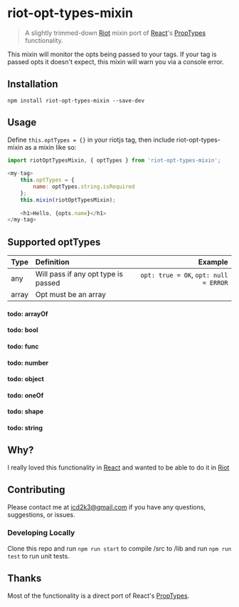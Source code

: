 # riot-opt-types-mixin
> A slightly trimmed-down [Riot](http://riotjs.com) mixin port of [React](https://facebook.github.io/react/)'s [PropTypes](https://github.com/facebook/react/blob/master/src/isomorphic/classic/types/ReactPropTypes.js) functionality.

This mixin will monitor the opts being passed to your tags. If your tag is passed opts it doesn't expect, this mixin will warn you via a console error.

## Installation
`npm install riot-opt-types-mixin --save-dev`

## Usage
Define `this.optTypes = {}` in your riotjs tag, then include riot-opt-types-mixin as a mixin like so:

``` javascript
import riotOptTypesMixin, { optTypes } from 'riot-opt-types-mixin';
        
<my-tag>
    this.optTypes = {
        name: optTypes.string.isRequired
    };
    this.mixin(riotOptTypesMixin);
    
    <h1>Hello, {opts.name}</h1>
</my-tag>
```

## Supported optTypes
| Type                | Definition          | Example          |
| ------------------- |:------------------- | ----------------:|
| any                 | Will pass if any opt type is passed | `opt: true = OK`, `opt: null = ERROR` |
| array               | Opt must be an array  | 

#### todo: arrayOf
#### todo: bool
#### todo: func
#### todo: number
#### todo: object
#### todo: oneOf
#### todo: shape
#### todo: string

## Why?
I really loved this functionality in [React](https://facebook.github.io/react/) and wanted to be able to do it in [Riot](http://riotjs.com)

## Contributing
Please contact me at icd2k3@gmail.com if you have any questions, suggestions, or issues.

### Developing Locally
Clone this repo and run `npm run start` to compile /src to /lib and run `npm run test` to run unit tests. 

## Thanks
Most of the functionality is a direct port of React's [PropTypes](https://github.com/facebook/react/blob/master/src/isomorphic/classic/types/ReactPropTypes.js).
